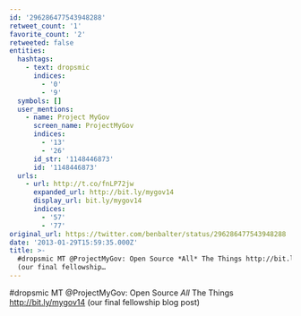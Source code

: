 ```yaml
---
id: '296286477543948288'
retweet_count: '1'
favorite_count: '2'
retweeted: false
entities:
  hashtags:
    - text: dropsmic
      indices:
        - '0'
        - '9'
  symbols: []
  user_mentions:
    - name: Project MyGov
      screen_name: ProjectMyGov
      indices:
        - '13'
        - '26'
      id_str: '1148446873'
      id: '1148446873'
  urls:
    - url: http://t.co/fnLP72jw
      expanded_url: http://bit.ly/mygov14
      display_url: bit.ly/mygov14
      indices:
        - '57'
        - '77'
original_url: https://twitter.com/benbalter/status/296286477543948288
date: '2013-01-29T15:59:35.000Z'
title: >-
  #dropsmic MT @ProjectMyGov: Open Source *All* The Things http://bit.ly/mygov14
  (our final fellowship…
---
```


#dropsmic MT @ProjectMyGov: Open Source *All* The Things http://bit.ly/mygov14 (our final fellowship blog post)